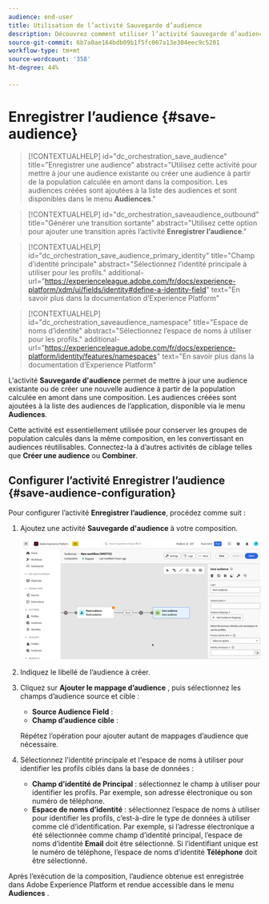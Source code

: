 ```yaml
---
audience: end-user
title: Utilisation de l’activité Sauvegarde d’audience
description: Découvrez comment utiliser l’activité Sauvegarde d’audience
source-git-commit: 6b7a0ae164bdb09b1f5fc067a13e304eec9c5201
workflow-type: tm+mt
source-wordcount: '358'
ht-degree: 44%

---
```



# Enregistrer l’audience {#save-audience}

>[!CONTEXTUALHELP]
>id="dc_orchestration_save_audience"
>title="Enregistrer une audience"
>abstract="Utilisez cette activité pour mettre à jour une audience existante ou créer une audience à partir de la population calculée en amont dans la composition. Les audiences créées sont ajoutées à la liste des audiences et sont disponibles dans le menu **Audiences**."

>[!CONTEXTUALHELP]
>id="dc_orchestration_saveaudience_outbound"
>title="Générer une transition sortante"
>abstract="Utilisez cette option pour ajouter une transition après l’activité **Enregistrer l’audience**."

>[!CONTEXTUALHELP]
>id="dc_orchestration_save_audience_primary_identity"
>title="Champ d’identité principale"
>abstract="Sélectionnez l’identité principale à utiliser pour les profils."
>additional-url="https://experienceleague.adobe.com/fr/docs/experience-platform/xdm/ui/fields/identity#define-a-identity-field" text="En savoir plus dans la documentation d’Experience Platform"

>[!CONTEXTUALHELP]
>id="dc_orchestration_saveaudience_namespace"
>title="Espace de noms d’identité"
>abstract="Sélectionnez l’espace de noms à utiliser pour les profils."
>additional-url="https://experienceleague.adobe.com/fr/docs/experience-platform/identity/features/namespaces" text="En savoir plus dans la documentation d’Experience Platform"

L&#39;activité **Sauvegarde d&#39;audience** permet de mettre à jour une audience existante ou de créer une nouvelle audience à partir de la population calculée en amont dans une composition. Les audiences créées sont ajoutées à la liste des audiences de l’application, disponible via le menu **Audiences**.

Cette activité est essentiellement utilisée pour conserver les groupes de population calculés dans la même composition, en les convertissant en audiences réutilisables. Connectez-la à d’autres activités de ciblage telles que **Créer une audience** ou **Combiner**.

## Configurer l’activité Enregistrer l’audience {#save-audience-configuration}

Pour configurer l’activité **Enregistrer l’audience**, procédez comme suit :

1. Ajoutez une activité **Sauvegarde d&#39;audience** à votre composition.

   ![](../assets/save-audience.png)

1. Indiquez le libellé de l’audience à créer.

1. Cliquez sur **Ajouter le mappage d’audience** , puis sélectionnez les champs d’audience source et cible :

   * **Source Audience Field** :
   * **Champ d’audience cible** :

   Répétez l’opération pour ajouter autant de mappages d’audience que nécessaire.

1. Sélectionnez l&#39;identité principale et l&#39;espace de noms à utiliser pour identifier les profils ciblés dans la base de données :

   * **Champ d’identité de Principal** : sélectionnez le champ à utiliser pour identifier les profils. Par exemple, son adresse électronique ou son numéro de téléphone.
   * **Espace de noms d’identité** : sélectionnez l’espace de noms à utiliser pour identifier les profils, c’est-à-dire le type de données à utiliser comme clé d’identification. Par exemple, si l’adresse électronique a été sélectionnée comme champ d’identité principal, l’espace de noms d’identité **Email** doit être sélectionné. Si l’identifiant unique est le numéro de téléphone, l’espace de noms d’identité **Téléphone** doit être sélectionné.

Après l’exécution de la composition, l’audience obtenue est enregistrée dans Adobe Experience Platform <!-- to check--> et rendue accessible dans le menu **Audiences** .

<!--

## Example{#save-audience-example}

The following example illustrates a simple audience update from targeting. A scheduler is added to run the workflow once a month. A query recovers all the profiles subscribed to the different application services available. The **Save audience** activity updates the audience by deleting profiles that have unsubscribed from the service since the last workflow execution and by adding the newly subscribed profiles.
-->
